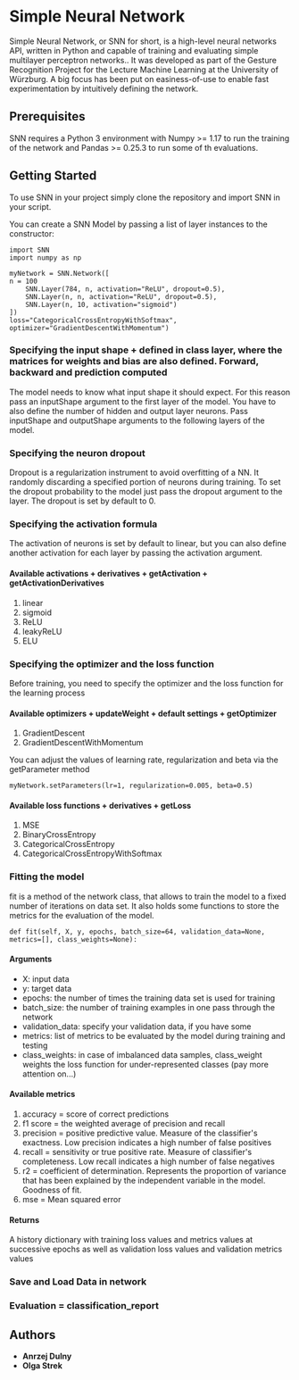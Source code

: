 # Simple Neural Network

Simple Neural Network, or SNN for short, is a high-level neural networks API, written in Python and capable of training and evaluating simple multilayer perceptron networks.. 
It was developed as part of the Gesture Recognition Project for the Lecture Machine Learning at the University of Würzburg. 
A big focus has been put on easiness-of-use to enable fast experimentation by intuitively defining the network. 

## Prerequisites

SNN requires a Python 3 environment with Numpy >= 1.17 to run the training of the network and Pandas >= 0.25.3 to run some of th evaluations.

## Getting Started

To use SNN in your project simply clone the repository and import SNN in your script.

You can create a SNN Model by passing a list of layer instances to the constructor:

```
import SNN
import numpy as np

myNetwork = SNN.Network([
n = 100 
    SNN.Layer(784, n, activation="ReLU", dropout=0.5),
    SNN.Layer(n, n, activation="ReLU", dropout=0.5),
    SNN.Layer(n, 10, activation="sigmoid")
])
loss="CategoricalCrossEntropyWithSoftmax",
optimizer="GradientDescentWithMomentum")
```

### Specifying the input shape + defined in class layer, where the matrices for weights and bias are also defined. Forward, backward and prediction computed

The model needs to know what input shape it should expect. For this reason pass an inputShape argument to the first layer of the model. 
You have to also define the number of hidden and output layer neurons. Pass inputShape and outputShape arguments to the following layers of the model.

### Specifying the neuron dropout 
Dropout is a regularization instrument to avoid overfitting of a NN. It randomly discarding a specified portion of neurons during training. To set the dropout probability to the model just pass the dropout argument to the layer. The dropout is set by default to 0.  

### Specifying the activation formula 

The activation of neurons is set by default to linear, but you can also define another activation for each layer by passing the activation argument. 

#### Available activations + derivatives + getActivation + getActivationDerivatives
1. linear
2. sigmoid 
3. ReLU
4. leakyReLU
5. ELU

### Specifying the optimizer and the loss function

Before training, you need to specify the optimizer and the loss function for the learning process

#### Available optimizers + updateWeight + default settings + getOptimizer
1. GradientDescent
2. GradientDescentWithMomentum

You can adjust the values of learning rate, regularization and beta via the getParameter method 
```
myNetwork.setParameters(lr=1, regularization=0.005, beta=0.5) 
```
#### Available loss functions + derivatives + getLoss
1. MSE
2. BinaryCrossEntropy
3. CategoricalCrossEntropy
4. CategoricalCrossEntropyWithSoftmax

### Fitting the model

fit is a method of the network class, that allows to train the model to a fixed number of iterations on data set. It also holds some functions to store the metrics for the evaluation of the model. 
```
def fit(self, X, y, epochs, batch_size=64, validation_data=None, metrics=[], class_weights=None):
```
#### Arguments 
- X: input data 
- y: target data
- epochs: the number of times the training data set is used for training 
- batch_size: the number of training examples in one pass through the network 
- validation_data: specify your validation data, if you have some 
- metrics: list of metrics to be evaluated by the model during training and testing 
- class_weights: in case of imbalanced data samples, class_weight weights the loss function for under-represented classes (pay more attention on...) 

#### Available metrics 
1. accuracy = score of correct predictions
2. f1 score = the weighted average of precision and recall 
3. precision = positive predictive value. Measure of the classifier's exactness. Low precision indicates a high number of false positives 
4. recall = sensitivity or true positive rate. Measure of classifier's completeness. Low recall indicates a high number of false negatives
5. r2 = coefficient of determination. Represents the proportion of variance that has been explained by the independent variable in the model. Goodness of fit.
6. mse = Mean squared error 

#### Returns 
A history dictionary with training loss values and metrics values at successive epochs as well as validation loss values and validation metrics values 

### Save and Load Data in network

### Evaluation =  classification_report





## Authors
* **Anrzej Dulny** 
* **Olga Strek**

